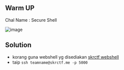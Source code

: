 ## Warm UP
Chal Name : Secure Shell

![image](https://user-images.githubusercontent.com/23289982/204454055-b1b20e38-269f-4186-8005-c82ca8f8c71f.png)

## Solution
* korang guna webshell yg disediakan [skrctf webshell](https://skrctf.me/webshell/)
* taip `ssh teamname@skrctf.me -p 5000`

